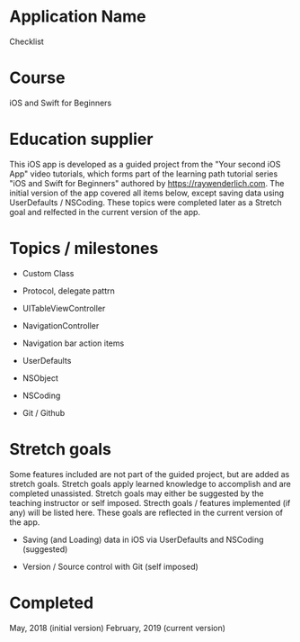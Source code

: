 # Application Name
Checklist

# Course
iOS and Swift for Beginners

# Education supplier
This iOS app is developed as a guided project from the "Your second iOS App" video tutorials, which forms part of the learning path tutorial series "iOS and Swift for Beginners" authored by https://raywenderlich.com.
The initial version of the app covered all items below, except saving data using UserDefaults / NSCoding. These topics were completed later as a Stretch goal and relfected in the current version of the app. 

# Topics / milestones

- Custom Class

- Protocol, delegate pattrn

- UITableViewController

- NavigationController

- Navigation bar action items

- UserDefaults

- NSObject

- NSCoding

- Git / Github

# Stretch goals
Some features included are not part of the guided project, but are added as stretch goals. Stretch goals apply learned knowledge to accomplish and are completed unassisted. Stretch goals may either be suggested by the teaching instructor or self imposed. Strecth goals / features implemented (if any) will be listed here.
These goals are reflected in the current version of the app.

- Saving (and Loading) data in iOS via UserDefaults and NSCoding (suggested)

- Version / Source control with Git (self imposed)

# Completed
May, 2018 (initial version)
February, 2019 (current version)
